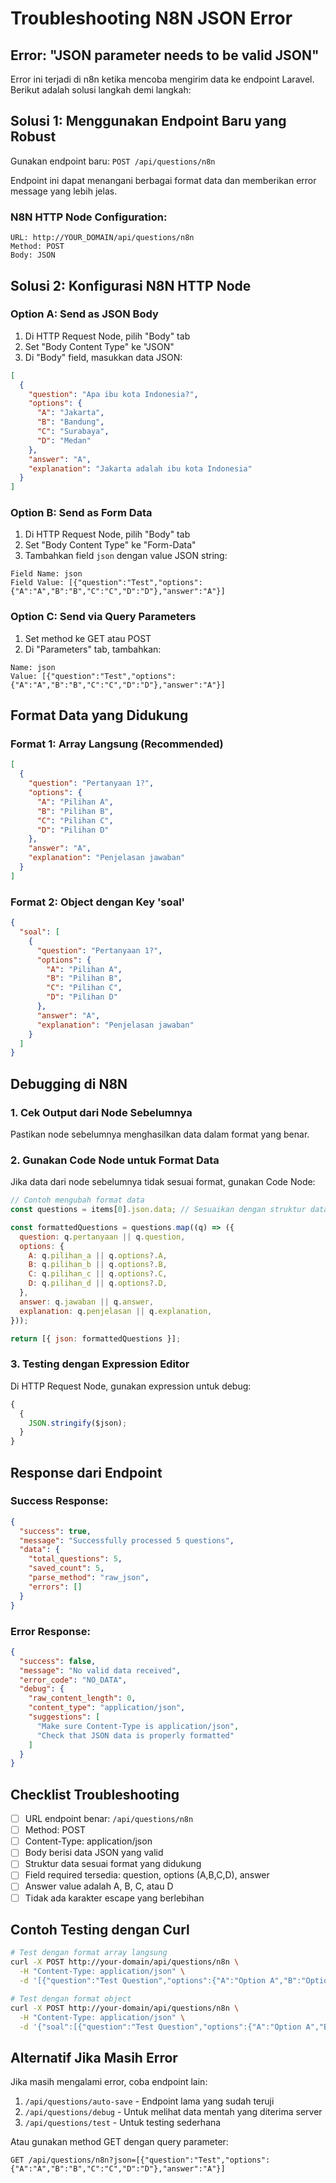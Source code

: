 # Troubleshooting N8N JSON Error

## Error: "JSON parameter needs to be valid JSON"

Error ini terjadi di n8n ketika mencoba mengirim data ke endpoint Laravel. Berikut adalah solusi langkah demi langkah:

## Solusi 1: Menggunakan Endpoint Baru yang Robust

Gunakan endpoint baru: `POST /api/questions/n8n`

Endpoint ini dapat menangani berbagai format data dan memberikan error message yang lebih jelas.

### N8N HTTP Node Configuration:

```
URL: http://YOUR_DOMAIN/api/questions/n8n
Method: POST
Body: JSON
```

## Solusi 2: Konfigurasi N8N HTTP Node

### Option A: Send as JSON Body

1. Di HTTP Request Node, pilih "Body" tab
2. Set "Body Content Type" ke "JSON"
3. Di "Body" field, masukkan data JSON:

```json
[
  {
    "question": "Apa ibu kota Indonesia?",
    "options": {
      "A": "Jakarta",
      "B": "Bandung",
      "C": "Surabaya",
      "D": "Medan"
    },
    "answer": "A",
    "explanation": "Jakarta adalah ibu kota Indonesia"
  }
]
```

### Option B: Send as Form Data

1. Di HTTP Request Node, pilih "Body" tab
2. Set "Body Content Type" ke "Form-Data"
3. Tambahkan field `json` dengan value JSON string:

```
Field Name: json
Field Value: [{"question":"Test","options":{"A":"A","B":"B","C":"C","D":"D"},"answer":"A"}]
```

### Option C: Send via Query Parameters

1. Set method ke GET atau POST
2. Di "Parameters" tab, tambahkan:

```
Name: json
Value: [{"question":"Test","options":{"A":"A","B":"B","C":"C","D":"D"},"answer":"A"}]
```

## Format Data yang Didukung

### Format 1: Array Langsung (Recommended)

```json
[
  {
    "question": "Pertanyaan 1?",
    "options": {
      "A": "Pilihan A",
      "B": "Pilihan B",
      "C": "Pilihan C",
      "D": "Pilihan D"
    },
    "answer": "A",
    "explanation": "Penjelasan jawaban"
  }
]
```

### Format 2: Object dengan Key 'soal'

```json
{
  "soal": [
    {
      "question": "Pertanyaan 1?",
      "options": {
        "A": "Pilihan A",
        "B": "Pilihan B",
        "C": "Pilihan C",
        "D": "Pilihan D"
      },
      "answer": "A",
      "explanation": "Penjelasan jawaban"
    }
  ]
}
```

## Debugging di N8N

### 1. Cek Output dari Node Sebelumnya

Pastikan node sebelumnya menghasilkan data dalam format yang benar.

### 2. Gunakan Code Node untuk Format Data

Jika data dari node sebelumnya tidak sesuai format, gunakan Code Node:

```javascript
// Contoh mengubah format data
const questions = items[0].json.data; // Sesuaikan dengan struktur data Anda

const formattedQuestions = questions.map((q) => ({
  question: q.pertanyaan || q.question,
  options: {
    A: q.pilihan_a || q.options?.A,
    B: q.pilihan_b || q.options?.B,
    C: q.pilihan_c || q.options?.C,
    D: q.pilihan_d || q.options?.D,
  },
  answer: q.jawaban || q.answer,
  explanation: q.penjelasan || q.explanation,
}));

return [{ json: formattedQuestions }];
```

### 3. Testing dengan Expression Editor

Di HTTP Request Node, gunakan expression untuk debug:

```javascript
{
  {
    JSON.stringify($json);
  }
}
```

## Response dari Endpoint

### Success Response:

```json
{
  "success": true,
  "message": "Successfully processed 5 questions",
  "data": {
    "total_questions": 5,
    "saved_count": 5,
    "parse_method": "raw_json",
    "errors": []
  }
}
```

### Error Response:

```json
{
  "success": false,
  "message": "No valid data received",
  "error_code": "NO_DATA",
  "debug": {
    "raw_content_length": 0,
    "content_type": "application/json",
    "suggestions": [
      "Make sure Content-Type is application/json",
      "Check that JSON data is properly formatted"
    ]
  }
}
```

## Checklist Troubleshooting

- [ ] URL endpoint benar: `/api/questions/n8n`
- [ ] Method: POST
- [ ] Content-Type: application/json
- [ ] Body berisi data JSON yang valid
- [ ] Struktur data sesuai format yang didukung
- [ ] Field required tersedia: question, options (A,B,C,D), answer
- [ ] Answer value adalah A, B, C, atau D
- [ ] Tidak ada karakter escape yang berlebihan

## Contoh Testing dengan Curl

```bash
# Test dengan format array langsung
curl -X POST http://your-domain/api/questions/n8n \
  -H "Content-Type: application/json" \
  -d '[{"question":"Test Question","options":{"A":"Option A","B":"Option B","C":"Option C","D":"Option D"},"answer":"A","explanation":"Test explanation"}]'

# Test dengan format object
curl -X POST http://your-domain/api/questions/n8n \
  -H "Content-Type: application/json" \
  -d '{"soal":[{"question":"Test Question","options":{"A":"Option A","B":"Option B","C":"Option C","D":"Option D"},"answer":"A"}]}'
```

## Alternatif Jika Masih Error

Jika masih mengalami error, coba endpoint lain:

1. `/api/questions/auto-save` - Endpoint lama yang sudah teruji
2. `/api/questions/debug` - Untuk melihat data mentah yang diterima server
3. `/api/questions/test` - Untuk testing sederhana

Atau gunakan method GET dengan query parameter:

```
GET /api/questions/n8n?json=[{"question":"Test","options":{"A":"A","B":"B","C":"C","D":"D"},"answer":"A"}]
```
